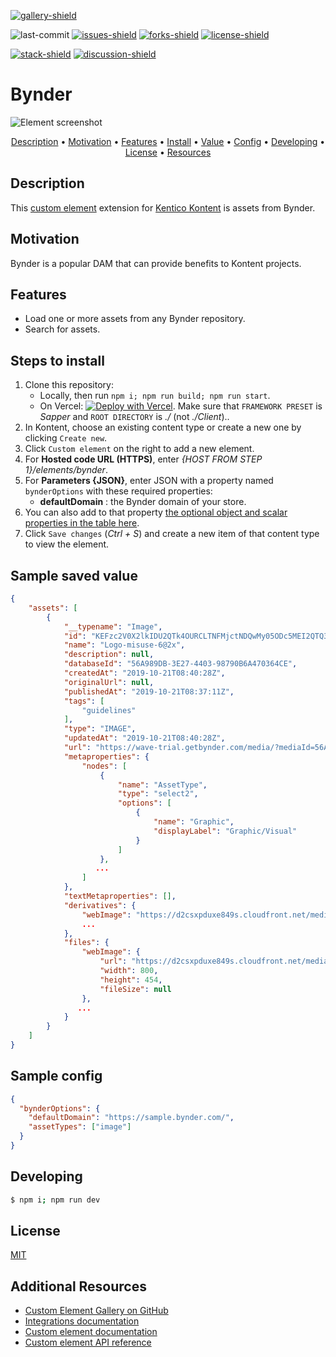 [![gallery-shield]](https://kentico.github.io/kontent-custom-element-samples/gallery/)

![last-commit]
[![issues-shield]](https://github.com/yuriys-kentico/kenticokontentkonservatory/issues)
[![forks-shield]](https://github.com/yuriys-kentico/kenticokontentkonservatory/network/members)
[![license-shield]](https://github.com/yuriys-kentico/kenticokontentkonservatory/blob/main/license)

[![stack-shield]](https://stackoverflow.com/tags/kentico-kontent)
[![discussion-shield]](https://github.com/Kentico/Home/discussions)

# Bynder

![Element screenshot](https://assets-us-01.kc-usercontent.com/10cfe925-5d5a-0029-ac35-5fa8123935a0/199d3b0a-7b2a-4690-be1c-f2a1dc6b37ad/BynderCustomElement.png)

<p align="center">
  <a href="#description">Description</a> •
  <a href="#motivation">Motivation</a> •
  <a href="#features">Features</a> •
  <a href="#steps-to-install">Install</a> •
  <a href="#sample-saved-value">Value</a> •
  <a href="#sample-config">Config</a> •
  <a href="#developing">Developing</a> •
  <a href="#license">License</a> •
  <a href="#additional-resources">Resources</a>
</p>

## Description

This [custom element](https://docs.kontent.ai/tutorials/develop-apps/integrate/integrating-your-own-content-editing-features) extension for [Kentico Kontent](https://kontent.ai) is assets from Bynder.

## Motivation

Bynder is a popular DAM that can provide benefits to Kontent projects.

## Features

- Load one or more assets from any Bynder repository.
- Search for assets.

## Steps to install

1. Clone this repository:
   - Locally, then run `npm i; npm run build; npm run start`.
   - On Vercel: [![Deploy with Vercel](https://vercel.com/button)](https://vercel.com/new/git/external?repository-url=https%3A%2F%2Fgithub.com%2Fyuriys-kentico%2FKenticoKontentKonservatory%2F). Make sure that `FRAMEWORK PRESET` is _Sapper_ and `ROOT DIRECTORY` is _./_ (not _./Client_)..
1. In Kontent, choose an existing content type or create a new one by clicking `Create new`.
1. Click `Custom element` on the right to add a new element.
1. For **Hosted code URL (HTTPS)**, enter _{HOST FROM STEP 1}/elements/bynder_.
1. For **Parameters {JSON}**, enter JSON with a property named `bynderOptions` with these required properties:
   - **defaultDomain** : the Bynder domain of your store.
1. You can also add to that property [the optional object and scalar properties in the table here](https://developer-docs.bynder.com/ui-components/).
1. Click `Save changes` (_Ctrl + S_) and create a new item of that content type to view the element.

## Sample saved value

```json
{
    "assets": [
        {
            "__typename": "Image",
            "id": "KEFzc2V0X2lkIDU2QTk4OURCLTNFMjctNDQwMy05ODc5MEI2QTQ3MDM2NENFKQ==",
            "name": "Logo-misuse-6@2x",
            "description": null,
            "databaseId": "56A989DB-3E27-4403-98790B6A470364CE",
            "createdAt": "2019-10-21T08:40:28Z",
            "originalUrl": null,
            "publishedAt": "2019-10-21T08:37:11Z",
            "tags": [
                "guidelines"
            ],
            "type": "IMAGE",
            "updatedAt": "2019-10-21T08:40:28Z",
            "url": "https://wave-trial.getbynder.com/media/?mediaId=56A989DB-3E27-4403-98790B6A470364CE",
            "metaproperties": {
                "nodes": [
                    {
                        "name": "AssetType",
                        "type": "select2",
                        "options": [
                            {
                                "name": "Graphic",
                                "displayLabel": "Graphic/Visual"
                            }
                        ]
                    },
                   ...
                ]
            },
            "textMetaproperties": [],
            "derivatives": {
                "webImage": "https://d2csxpduxe849s.cloudfront.net/media/C63D0E08-B7D2-4B08-ABB54052F41999E0/56A989DB-3E27-4403-98790B6A470364CE/webimage-E42AB573-1DF8-405B-9179627D8C4D35A3.jpg",
                ...
            },
            "files": {
                "webImage": {
                    "url": "https://d2csxpduxe849s.cloudfront.net/media/C63D0E08-B7D2-4B08-ABB54052F41999E0/56A989DB-3E27-4403-98790B6A470364CE/webimage-E42AB573-1DF8-405B-9179627D8C4D35A3.jpg",
                    "width": 800,
                    "height": 454,
                    "fileSize": null
                },
               ...
            }
        }
    ]
}
```

## Sample config

```json
{
  "bynderOptions": {
    "defaultDomain": "https://sample.bynder.com/",
    "assetTypes": ["image"]
  }
}
```

## Developing

```bash
$ npm i; npm run dev
```

## License

[MIT](https://tldrlegal.com/license/mit-license)

## Additional Resources

- [Custom Element Gallery on GitHub](https://kentico.github.io/kontent-custom-element-samples/gallery/)
- [Integrations documentation](https://docs.kontent.ai/tutorials/develop-apps/integrate/integrations-overview)
- [Custom element documentation](https://docs.kontent.ai/tutorials/develop-apps/integrate/content-editing-extensions)
- [Custom element API reference](https://docs.kontent.ai/reference/custom-elements-js-api)

[gallery-shield]: https://img.shields.io/static/v1?label=&message=extension%20gallery&color=51bce0&style=for-the-badge
[last-commit]: https://img.shields.io/github/last-commit/yuriys-kentico/KenticoKontentKonservatory?style=for-the-badge
[issues-shield]: https://img.shields.io/github/issues/yuriys-kentico/KenticoKontentKonservatory.svg?style=for-the-badge
[forks-shield]: https://img.shields.io/github/forks/yuriys-kentico/KenticoKontentKonservatory.svg?style=for-the-badge
[license-shield]: https://img.shields.io/github/license/yuriys-kentico/KenticoKontentKonservatory.svg?style=for-the-badge
[stack-shield]: https://img.shields.io/badge/Stack%20Overflow-ASK%20NOW-FE7A16.svg?logo=stackoverflow&logoColor=white&style=for-the-badge
[discussion-shield]: https://img.shields.io/badge/GitHub-Discussions-FE7A16.svg?logo=github&style=for-the-badge
